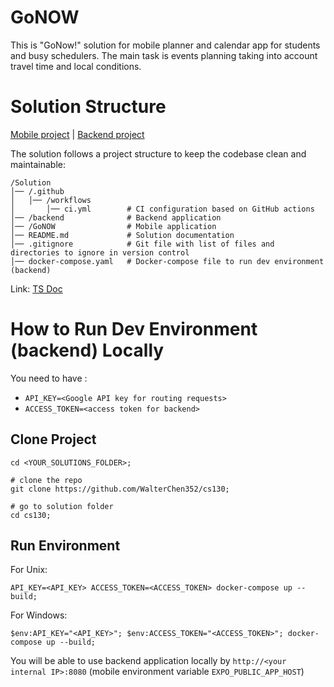 # GoNOW

This is "GoNow!" solution for mobile planner and calendar app for students and busy schedulers. The main task is events planning taking into account travel time and local conditions.

# Solution Structure

[Mobile project](./GoNOW/) | [Backend project](./backend/)

The solution follows a project structure to keep the codebase clean and maintainable:
```
/Solution
│── /.github
│   │── /workflows
│       │── ci.yml        # CI configuration based on GitHub actions
│── /backend              # Backend application
│── /GoNOW                # Mobile application
│── README.md             # Solution documentation
│── .gitignore            # Git file with list of files and directories to ignore in version control
│── docker-compose.yaml   # Docker-compose file to run dev environment (backend)
```

Link: [TS Doc](https://walterchen352.github.io/)

# How to Run Dev Environment (backend) Locally
You need to have :
- `API_KEY=<Google API key for routing requests>`
- `ACCESS_TOKEN=<access token for backend>`

## Clone Project
```shell
cd <YOUR_SOLUTIONS_FOLDER>;

# clone the repo
git clone https://github.com/WalterChen352/cs130;

# go to solution folder
cd cs130;
```

## Run Environment

For Unix:
```shell
API_KEY=<API_KEY> ACCESS_TOKEN=<ACCESS_TOKEN> docker-compose up --build;
```

For Windows:
```shell
$env:API_KEY="<API_KEY>"; $env:ACCESS_TOKEN="<ACCESS_TOKEN>"; docker-compose up --build;
```

You will be able to use backend application locally by `http://<your internal IP>:8080`
(mobile environment variable `EXPO_PUBLIC_APP_HOST`)

